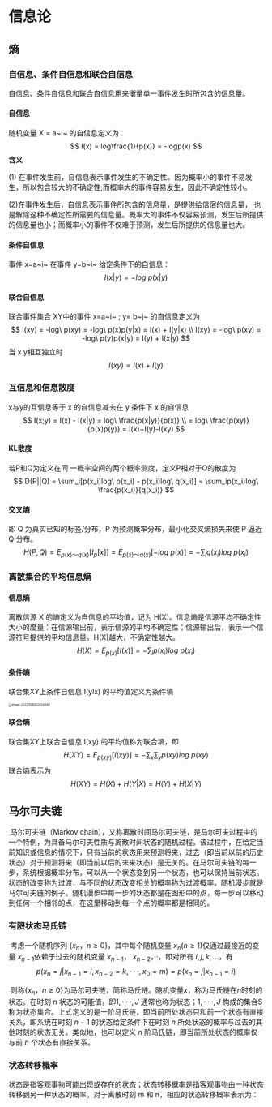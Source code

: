 # 信息论

## 熵

### 自信息、条件自信息和联合自信息

自信息、条件自信息和联合自信息用来衡量单一事件发生时所包含的信息量。

#### 自信息

随机变量 X = a~i~ 的自信息定义为：
$$
I(x) = log\frac{1}{p(x)} = -logp(x)
$$
**含义**

(1) 在事件发生前，自信息表示事件发生的不确定性。因为概率小的事件不易发生，所以包含较大的不确定性;而概率大的事件容易发生，因此不确定性较小。

(2)在事件发生后，自信息表示事件所包含的信息量，是提供给信宿的信息量， 也是解除这种不确定性所需要的信息量。概率大的事件不仅容易预测，发生后所提供的信息量也小；而概率小的事件不仅难于预测，发生后所提供的信息量也大。

#### 条件自信息

事件 x=a~i~ 在事件 y=b~i~ 给定条件下的自信息：
$$
I(x|y) = -log \ p(x|y) 
$$

#### 联合自信息

联合事件集合 XY中的事件 x=a~i~ ; y= b~j~ 的自信息定义为
$$
I(xy) = -log\ p(xy) = -log\ p(x)p(y|x) = I(x) + I(y|x) \\
I(xy) = -log\ p(xy) = -log\ p(y)p(x|y) = I(y) + I(x|y)
$$
当 x y相互独立时
$$
I(xy) = I(x) + I(y)
$$

### 互信息和信息散度

x与y的互信息等于 x 的自信息减去在 y 条件下 x 的自信息
$$
I(x;y) = I(x) - I(x|y) = log\ \frac{p(x|y)}{p(x)} \\
= log\ \frac{p(xy)}{p(x)p(y)} = I(x)+I(y)-I(xy)
$$


#### KL散度

若P和Q为定义在同 一概率空间的两个概率测度，定义P相对于Q的散度为
$$
D(P||Q) = \sum_i[p(x_i)log\ p(x_i) - p(x_i)log\ q(x_i)] = \sum_ip(x_i)log\ \frac{p(x_i)}{q(x_i)}
$$

#### 交叉熵

即 Q 为真实已知的标签/分布，P 为预测概率分布，最小化交叉熵损失来使 P 逼近 Q 分布。
$$
H(P,Q) = E_{p(x)～q(x)}[I_p[x]] = E_{p(x)～q(x)}[-log\ p(x)] =  -\sum_i q(x_i)log\ p(x_i)
$$


### 离散集合的平均信息熵

#### 信息熵

离散信源 X 的熵定义为自信息的平均值，记为 H(X)。信息熵是信源平均不确定性大小的度量：在信源输出前，表示信源的平均不确定性；信源输出后，表示一个信源符号提供的平均信息量。H(X)越大，不确定性越大。
$$
H(X) = E_{p(x)}[I(x)] = -\sum_i p(x_i)log\ p(x_i)
$$

#### 条件熵

联合集XY上条件自信息 I(ylx) 的平均值定义为条件墒

<img src="https://cdn.jsdelivr.net/gh/J-M-LIU/pic-bed@master//img/image-20221106002634840.png" alt="image-20221106002634840" style="zoom:40%;" />

#### 联合熵

联合集XY上联合自信息 I(xy) 的平均值称为联合墒，即
$$
H(XY) = E_{p(xy)}[I(xy)] = -\sum_x \sum_y p(xy)log\ p(xy)
$$
联合熵表示为
$$
H(XY) = H(X) + H(Y|X) = H(Y) + H(X|Y)
$$


## 马尔可夫链

​	马尔可夫链（Markov chain），又称离散时间马尔可夫链，是马尔可夫过程中的一个特例，为具备马尔可夫性质与离散时间状态的随机过程。该过程中，在给定当前知识或信息的情况下，只有当前的状态用来预测将来，过去（即当前以前的历史状态）对于预测将来（即当前以后的未来状态）是无关的。
​	在马尔可夫链的每一步，系统根据概率分布，可以从一个状态变到另一个状态，也可以保持当前状态。状态的改变称为过渡，与不同的状态改变相关的概率称为过渡概率。随机漫步就是马尔可夫链的例子。随机漫步中每一步的状态都是在图形中的点，每一步可以移动到任何一个相邻的点，在这里移动到每一个点的概率都是相同的。

### 有限状态马氏链

​	考虑一个随机序列 $\{x_n，n≥0\}$，其中每个随机变量 $x_n(n≥1)$仅通过最接近的变量 $x_{n-1}$依赖于过去的随机变量 $x_{n-1}$， $x_{n-2}$，··，即对所有 $i,j,k,...$，有
$$
p(x_n=j|x_{n-1}=i,x_{n-2}=k,···,x_0=m) = p(x_n=j|x_{n-1}=i)
$$

​	则称$\{x_n，n≥0\}$为马尔可夫链，简称马氏链。随机变量$x$，称为马氏链在$n$时刻的状态。在时刻 $n$ 状态的可能值，即$1,···, J$ 通常也称为状态；$1,···, J$ 构成的集合S称为状态集合。上式定义的是一阶马氏链，即当前所处状态只和前一个状态有直接关系，即系统在时刻 $n-1$ 的状态给定条件下在时刻 $n$ 所处状态的概率与过去的其他时刻的状态无关。类似地，也可以定义 $n$ 阶马氏链，即当前所处状态的概率仅与前 $n$ 个状态有直接关系。

### 状态转移概率

​	状态是指客观事物可能出现或存在的状态；状态转移概率是指客观事物由一种状态转移到另一种状态的概率。对于离散时刻 m 和 n，相应的状态转移概率表示为：

